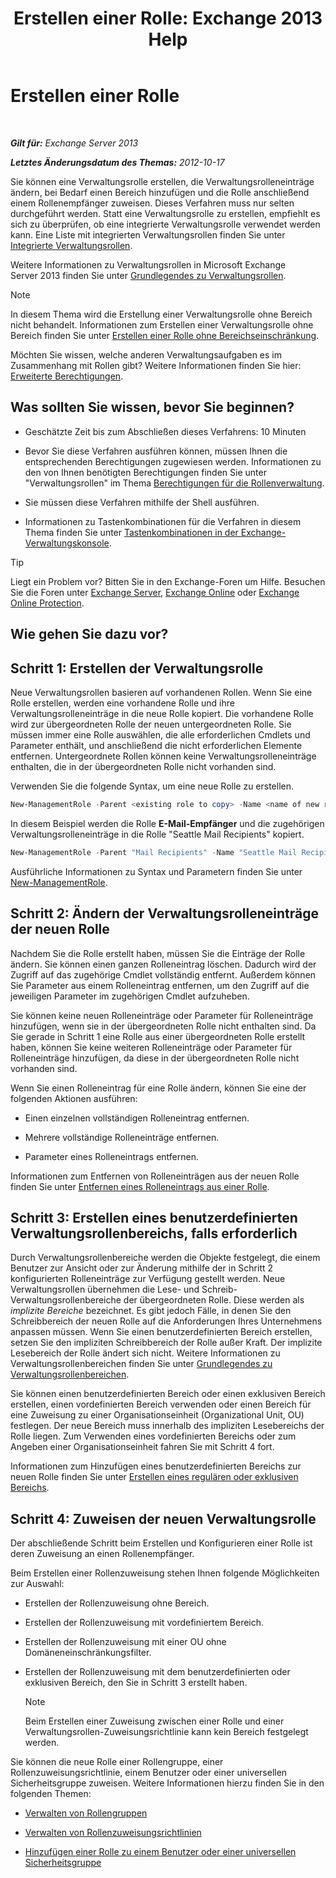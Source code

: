 ﻿---
title: 'Erstellen einer Rolle: Exchange 2013 Help'
TOCTitle: Erstellen einer Rolle
ms:assetid: e614ad8f-5946-4135-b130-89ea626afcd4
ms:mtpsurl: https://technet.microsoft.com/de-de/library/Dd351214(v=EXCHG.150)
ms:contentKeyID: 50476959
ms.date: 04/24/2018
mtps_version: v=EXCHG.150
ms.translationtype: HT
---

# Erstellen einer Rolle

 

_**Gilt für:** Exchange Server 2013_

_**Letztes Änderungsdatum des Themas:** 2012-10-17_

Sie können eine Verwaltungsrolle erstellen, die Verwaltungsrolleneinträge ändern, bei Bedarf einen Bereich hinzufügen und die Rolle anschließend einem Rollenempfänger zuweisen. Dieses Verfahren muss nur selten durchgeführt werden. Statt eine Verwaltungsrolle zu erstellen, empfiehlt es sich zu überprüfen, ob eine integrierte Verwaltungsrolle verwendet werden kann. Eine Liste mit integrierten Verwaltungsrollen finden Sie unter [Integrierte Verwaltungsrollen](built-in-management-roles-exchange-2013-help.md).

Weitere Informationen zu Verwaltungsrollen in Microsoft Exchange Server 2013 finden Sie unter [Grundlegendes zu Verwaltungsrollen](understanding-management-roles-exchange-2013-help.md).


> [!NOTE]
> In diesem Thema wird die Erstellung einer Verwaltungsrolle ohne Bereich nicht behandelt. Informationen zum Erstellen einer Verwaltungsrolle ohne Bereich finden Sie unter <A href="create-an-unscoped-role-exchange-2013-help.md">Erstellen einer Rolle ohne Bereichseinschränkung</A>.



Möchten Sie wissen, welche anderen Verwaltungsaufgaben es im Zusammenhang mit Rollen gibt? Weitere Informationen finden Sie hier: [Erweiterte Berechtigungen](advanced-permissions-exchange-2013-help.md).

## Was sollten Sie wissen, bevor Sie beginnen?

  - Geschätzte Zeit bis zum Abschließen dieses Verfahrens: 10 Minuten

  - Bevor Sie diese Verfahren ausführen können, müssen Ihnen die entsprechenden Berechtigungen zugewiesen werden. Informationen zu den von Ihnen benötigten Berechtigungen finden Sie unter "Verwaltungsrollen" im Thema [Berechtigungen für die Rollenverwaltung](role-management-permissions-exchange-2013-help.md).

  - Sie müssen diese Verfahren mithilfe der Shell ausführen.

  - Informationen zu Tastenkombinationen für die Verfahren in diesem Thema finden Sie unter [Tastenkombinationen in der Exchange-Verwaltungskonsole](keyboard-shortcuts-in-the-exchange-admin-center-exchange-online-protection-help.md).


> [!TIP]
> Liegt ein Problem vor? Bitten Sie in den Exchange-Foren um Hilfe. Besuchen Sie die Foren unter <A href="https://go.microsoft.com/fwlink/p/?linkid=60612">Exchange Server</A>, <A href="https://go.microsoft.com/fwlink/p/?linkid=267542">Exchange Online</A> oder <A href="https://go.microsoft.com/fwlink/p/?linkid=285351">Exchange Online Protection</A>.



## Wie gehen Sie dazu vor?

## Schritt 1: Erstellen der Verwaltungsrolle

Neue Verwaltungsrollen basieren auf vorhandenen Rollen. Wenn Sie eine Rolle erstellen, werden eine vorhandene Rolle und ihre Verwaltungsrolleneinträge in die neue Rolle kopiert. Die vorhandene Rolle wird zur übergeordneten Rolle der neuen untergeordneten Rolle. Sie müssen immer eine Rolle auswählen, die alle erforderlichen Cmdlets und Parameter enthält, und anschließend die nicht erforderlichen Elemente entfernen. Untergeordnete Rollen können keine Verwaltungsrolleneinträge enthalten, die in der übergeordneten Rolle nicht vorhanden sind.

Verwenden Sie die folgende Syntax, um eine neue Rolle zu erstellen.

```powershell
New-ManagementRole -Parent <existing role to copy> -Name <name of new role>
```

In diesem Beispiel werden die Rolle **E-Mail-Empfänger** und die zugehörigen Verwaltungsrolleneinträge in die Rolle "Seattle Mail Recipients" kopiert.

```powershell
New-ManagementRole -Parent "Mail Recipients" -Name "Seattle Mail Recipients"
```

Ausführliche Informationen zu Syntax und Parametern finden Sie unter [New-ManagementRole](https://technet.microsoft.com/de-de/library/dd298073\(v=exchg.150\)).

## Schritt 2: Ändern der Verwaltungsrolleneinträge der neuen Rolle

Nachdem Sie die Rolle erstellt haben, müssen Sie die Einträge der Rolle ändern. Sie können einen ganzen Rolleneintrag löschen. Dadurch wird der Zugriff auf das zugehörige Cmdlet vollständig entfernt. Außerdem können Sie Parameter aus einem Rolleneintrag entfernen, um den Zugriff auf die jeweiligen Parameter im zugehörigen Cmdlet aufzuheben.

Sie können keine neuen Rolleneinträge oder Parameter für Rolleneinträge hinzufügen, wenn sie in der übergeordneten Rolle nicht enthalten sind. Da Sie gerade in Schritt 1 eine Rolle aus einer übergeordneten Rolle erstellt haben, können Sie keine weiteren Rolleneinträge oder Parameter für Rolleneinträge hinzufügen, da diese in der übergeordneten Rolle nicht vorhanden sind.

Wenn Sie einen Rolleneintrag für eine Rolle ändern, können Sie eine der folgenden Aktionen ausführen:

  - Einen einzelnen vollständigen Rolleneintrag entfernen.

  - Mehrere vollständige Rolleneinträge entfernen.

  - Parameter eines Rolleneintrags entfernen.

Informationen zum Entfernen von Rolleneinträgen aus der neuen Rolle finden Sie unter [Entfernen eines Rolleneintrags aus einer Rolle](remove-a-role-entry-from-a-role-exchange-2013-help.md).

## Schritt 3: Erstellen eines benutzerdefinierten Verwaltungsrollenbereichs, falls erforderlich

Durch Verwaltungsrollenbereiche werden die Objekte festgelegt, die einem Benutzer zur Ansicht oder zur Änderung mithilfe der in Schritt 2 konfigurierten Rolleneinträge zur Verfügung gestellt werden. Neue Verwaltungsrollen übernehmen die Lese- und Schreib-Verwaltungsrollenbereiche der übergeordneten Rolle. Diese werden als *implizite Bereiche* bezeichnet. Es gibt jedoch Fälle, in denen Sie den Schreibbereich der neuen Rolle auf die Anforderungen Ihres Unternehmens anpassen müssen. Wenn Sie einen benutzerdefinierten Bereich erstellen, setzen Sie den impliziten Schreibbereich der Rolle außer Kraft. Der implizite Lesebereich der Rolle ändert sich nicht. Weitere Informationen zu Verwaltungsrollenbereichen finden Sie unter [Grundlegendes zu Verwaltungsrollenbereichen](understanding-management-role-scopes-exchange-2013-help.md).

Sie können einen benutzerdefinierten Bereich oder einen exklusiven Bereich erstellen, einen vordefinierten Bereich verwenden oder einen Bereich für eine Zuweisung zu einer Organisationseinheit (Organizational Unit, OU) festlegen. Der neue Bereich muss innerhalb des impliziten Lesebereichs der Rolle liegen. Zum Verwenden eines vordefinierten Bereichs oder zum Angeben einer Organisationseinheit fahren Sie mit Schritt 4 fort.

Informationen zum Hinzufügen eines benutzerdefinierten Bereichs zur neuen Rolle finden Sie unter [Erstellen eines regulären oder exklusiven Bereichs](create-a-regular-or-exclusive-scope-exchange-2013-help.md).

## Schritt 4: Zuweisen der neuen Verwaltungsrolle

Der abschließende Schritt beim Erstellen und Konfigurieren einer Rolle ist deren Zuweisung an einen Rollenempfänger.

Beim Erstellen einer Rollenzuweisung stehen Ihnen folgende Möglichkeiten zur Auswahl:

  - Erstellen der Rollenzuweisung ohne Bereich.

  - Erstellen der Rollenzuweisung mit vordefiniertem Bereich.

  - Erstellen der Rollenzuweisung mit einer OU ohne Domäneneinschränkungsfilter.

  - Erstellen der Rollenzuweisung mit dem benutzerdefinierten oder exklusiven Bereich, den Sie in Schritt 3 erstellt haben.
    

    > [!NOTE]
    > Beim Erstellen einer Zuweisung zwischen einer Rolle und einer Verwaltungsrollen-Zuweisungsrichtlinie kann kein Bereich festgelegt werden.



Sie können die neue Rolle einer Rollengruppe, einer Rollenzuweisungsrichtlinie, einem Benutzer oder einer universellen Sicherheitsgruppe zuweisen. Weitere Informationen hierzu finden Sie in den folgenden Themen:

  - [Verwalten von Rollengruppen](manage-role-groups-exchange-2013-help.md)

  - [Verwalten von Rollenzuweisungsrichtlinien](manage-role-assignment-policies-exchange-2013-help.md)

  - [Hinzufügen einer Rolle zu einem Benutzer oder einer universellen Sicherheitsgruppe](add-a-role-to-a-user-or-usg-exchange-2013-help.md)

